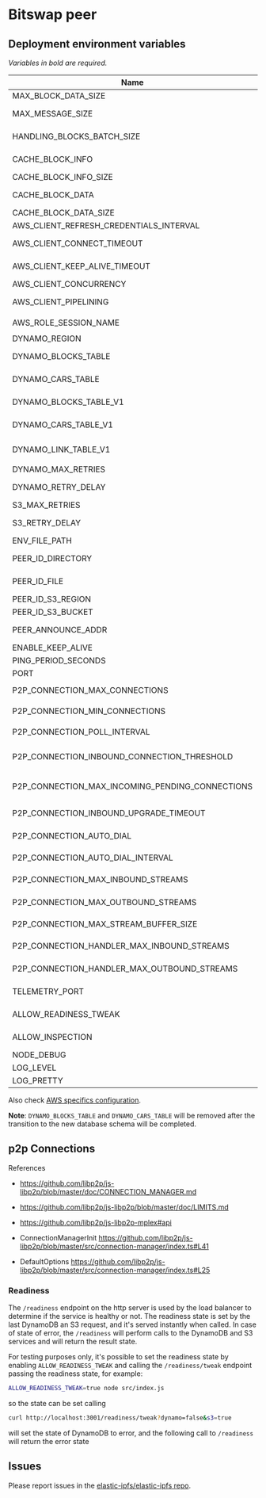 # Bitswap peer

## Deployment environment variables

_Variables in bold are required._

| Name                  | Default       | Description                                                              |
| --------------------- | ------------- | ------------------------------------------------------------------------ |
| MAX_BLOCK_DATA_SIZE | `2 MB` | Maximum size for data block |
| MAX_MESSAGE_SIZE | `4 MB` | Maximum size response message, must be larger than a single block info/data |
| HANDLING_BLOCKS_BATCH_SIZE | `256` | Batch size of handling blocks - how many requested blocks are being processed in a batch |
| CACHE_BLOCK_INFO     | `false`       | Set to `true` to cache block informations with in a in-memory LRU cache. |
| CACHE_BLOCK_INFO_SIZE | `1000`       | Max entries of the block info cache.                                     |
| CACHE_BLOCK_DATA      | `false`       | Set to `true` to cache block data with in a in-memory LRU cache.         |
| CACHE_BLOCK_DATA_SIZE | `1000`        | Max entries of the block data cache.                                     |
| AWS_CLIENT_REFRESH_CREDENTIALS_INTERVAL | `5 * 60e3` | Credential rotation, in ms. |
| AWS_CLIENT_CONNECT_TIMEOUT | `120000` | The timeout after the HTTP client wait for establish the connection, for AWS client. |
| AWS_CLIENT_KEEP_ALIVE_TIMEOUT | `60000` | The timeout after which a the HTTP socket without active requests will time out, for AWS client. |
| AWS_CLIENT_CONCURRENCY | `128` | The maximum concurrent connections to AWS |
| AWS_CLIENT_PIPELINING | `8` | The maximum request to pipeline in a single HTTP connections to AWS. |
| AWS_ROLE_SESSION_NAME | `bitswap-peer` | Role session name in HTTP connections to AWS. |
| DYNAMO_REGION | `$AWS_REGION` | The Dynamo region. |
| DYNAMO_BLOCKS_TABLE   | `blocks`      | The DynamoDB table where store CIDs informations to.                     |
| DYNAMO_CARS_TABLE     | `cars`        | The DynamoDB table where store CAR files informations to.                |
| DYNAMO_BLOCKS_TABLE_V1| `v1-blocks`   | The DynamoDB table where store CIDs informations to.                     |
| DYNAMO_CARS_TABLE_V1  | `v1-cars`     | The DynamoDB table where store CAR files informations to.                |
| DYNAMO_LINK_TABLE_V1  | `v1-blocks-cars-position` | The DynamoDB table with CARs-blocks links.                   |
| DYNAMO_MAX_RETRIES    | 3             | DynamoDB max attempts in case of query failure.                          |
| DYNAMO_RETRY_DELAY    | 500           | DynamoDB delay between attempts in case of failure, in milliseconds.     |
| S3_MAX_RETRIES        | 3             | S3 max attempts in case of failure.                                      |
| S3_RETRY_DELAY        | 500           | S3 delay between attempts in case of failure, in milliseconds.           |
| ENV_FILE_PATH         | `$PWD/.env`   | The environment file to load.                                            |
| PEER_ID_DIRECTORY     | `/tmp`        | The directory of the file containing the BitSwap PeerID in JSON format.  |
| PEER_ID_FILE          | `peerId.json` | The filename of the file containing the BitSwap PeerID in JSON format.   |
| PEER_ID_S3_REGION     | `$AWS_REGION` | The S3 region to download the BitSwap PeerID. |
| PEER_ID_S3_BUCKET     |               | The S3 bucket to download the BitSwap PeerID. |
| PEER_ANNOUNCE_ADDR    |               | Swarm multiaddr to announce to the network (excluding peer ID).          |
| ENABLE_KEEP_ALIVE   | `true`          | Enable Keep-alive for peers                       |
| PING_PERIOD_SECONDS   | `10`          | Wait interval for ping connected peer (Keep Alive)                       |
| PORT                  | `3000`        | The port number to listen on.                                            |
| P2P_CONNECTION_MAX_CONNECTIONS | `10000` | p2p max connections, forwared to `libp2p` `connectionManager.maxConnections` |
| P2P_CONNECTION_MIN_CONNECTIONS | `0` | p2p min connections, forwared to `libp2p` `connectionManager.minConnections` |
| P2P_CONNECTION_POLL_INTERVAL | `2000` | ms, p2p poll interval, forwared to `libp2p` `connectionManager.pollInterval` |
| P2P_CONNECTION_INBOUND_CONNECTION_THRESHOLD | `5` | p2p inbound connection threshold, forwared to `libp2p` `connectionManager.inboundConnectionThreshold` |
| P2P_CONNECTION_MAX_INCOMING_PENDING_CONNECTIONS | `10` | p2p max incoming pending connections, forwared to `libp2p` `connectionManager.maxIncomingPendingConnections` |
| P2P_CONNECTION_INBOUND_UPGRADE_TIMEOUT | `1000` | ms, p2p inbound upgrade timeout, forwared to `libp2p` `connectionManager.inboundUpgradeTimeout` |
| P2P_CONNECTION_AUTO_DIAL | `false` | p2p auto dial to discovered peers, forwared to `libp2p` `connectionManager.autoDial` |
| P2P_CONNECTION_AUTO_DIAL_INTERVAL | `10000` | ms, p2p poll interval, forwared to `libp2p` `connectionManager.autoDialInterval` |
| P2P_CONNECTION_MAX_INBOUND_STREAMS | `1024` | p2p mplex incoming streams allowed per connection |
| P2P_CONNECTION_MAX_OUTBOUND_STREAMS | `10000` | p2p mplex outgoing streams allowed per connection |
| P2P_CONNECTION_MAX_STREAM_BUFFER_SIZE | `4194304` | p2p mplex message buffer size, in bytes, default `4MB` |
| P2P_CONNECTION_HANDLER_MAX_INBOUND_STREAMS | `1024` | p2p handler max incoming streams limit at the same time on each connection |
| P2P_CONNECTION_HANDLER_MAX_OUTBOUND_STREAMS | `1024` | p2p handler max outgoing streams limit at the same time on each connection |
| TELEMETRY_PORT        | `3001`        | The telemetry port number for the OpenTelemetry server to listen on.     |
| ALLOW_READINESS_TWEAK | `false`       | Allow to tewak readiness state - for dev and testing only. |
| ALLOW_INSPECTION      | `false`       | Allow inspection functionalities - for dev and testing only. |
| NODE_DEBUG            |               | If it contains `aws-ipfs`, debug mode is enabled.                        |
| LOG_LEVEL            | `info` | Logging level. |
| LOG_PRETTY            | `false` | Enable pretty logging. |

Also check [AWS specifics configuration](https://github.com/elastic-ipfs/elastic-ipfs/blob/main/aws.md).

**Note**: `DYNAMO_BLOCKS_TABLE` and `DYNAMO_CARS_TABLE` will be removed after the transition to the new database schema will be completed.

## p2p Connections

References

- https://github.com/libp2p/js-libp2p/blob/master/doc/CONNECTION_MANAGER.md
- https://github.com/libp2p/js-libp2p/blob/master/doc/LIMITS.md
- https://github.com/libp2p/js-libp2p-mplex#api

- ConnectionManagerInit https://github.com/libp2p/js-libp2p/blob/master/src/connection-manager/index.ts#L41
- DefaultOptions https://github.com/libp2p/js-libp2p/blob/master/src/connection-manager/index.ts#L25

### Readiness

The `/readiness` endpoint on the http server is used by the load balancer to determine if the service is healthy or not.
The readiness state is set by the last DynamoDB an S3 request, and it's served instantly when called.
In case of state of error, the `/readiness` will perform calls to the DynamoDB and S3 services and will return the result state.

For testing purposes only, it's possible to set the readiness state by enabling `ALLOW_READINESS_TWEAK` and calling the `/readiness/tweak` endpoint passing the readiness state, for example:

```bash
ALLOW_READINESS_TWEAK=true node src/index.js
```

so the state can be set calling

```bash
curl http://localhost:3001/readiness/tweak?dynamo=false&s3=true
```

will set the state of DynamoDB to error, and the following call to `/readiness` will return the error state

## Issues

Please report issues in the [elastic-ipfs/elastic-ipfs repo](https://github.com/elastic-ipfs/elastic-ipfs/issues).
